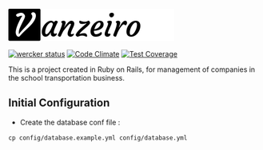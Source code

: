 ![Vanzeiro logo](app/assets/images/logo-b.png)

[![wercker status](https://app.wercker.com/status/2c443c96ba17e5ad900863c070f228d8/s/master "wercker status")](https://app.wercker.com/project/byKey/2c443c96ba17e5ad900863c070f228d8) [![Code Climate](https://codeclimate.com/github/Cabuum/vanzeiro/badges/gpa.svg)](https://codeclimate.com/github/Cabuum/vanzeiro) [![Test Coverage](https://codeclimate.com/github/Cabuum/vanzeiro/badges/coverage.svg)](https://codeclimate.com/github/Cabuum/vanzeiro) 

This is a project created in Ruby on Rails, for management of companies in the school transportation business.

## Initial Configuration

* Create the database conf file :
```shell
cp config/database.example.yml config/database.yml
```
